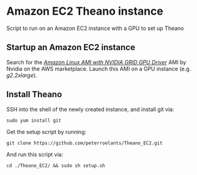 # Amazon EC2 Theano instance #

Script to run on an Amazon EC2 instance with a GPU to set up Theano


## Startup an Amazon EC2 instance ##

Search for the [*Amazon Linux AMI with NVIDIA GRID GPU Driver*](https://aws.amazon.com/marketplace/pp/B00FYCDDTE) AMI by Nvidia on the AWS marketplace. Launch this AMI on a GPU instance (e.g. *g2.2xlarge*).

## Install Theano ##

SSH into the shell of the newly created instance, and install git via:

    sudo yum install git

Get the setup script by running:

    git clone https://github.com/peterroelants/Theano_EC2.git

And run this script via:

    cd ./Theano_EC2/ && sudo sh setup.sh


